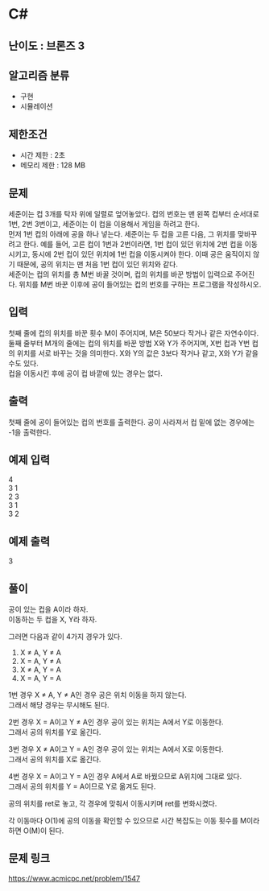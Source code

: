 # C#

## 난이도 : 브론즈 3

## 알고리즘 분류
  - 구현
  - 시뮬레이션

## 제한조건
  - 시간 제한 : 2초
  - 메모리 제한 : 128 MB

## 문제
세준이는 컵 3개를 탁자 위에 일렬로 엎어놓았다. 컵의 번호는 맨 왼쪽 컵부터 순서대로 1번, 2번 3번이고, 세준이는 이 컵을 이용해서 게임을 하려고 한다.<br/>
먼저 1번 컵의 아래에 공을 하나 넣는다. 세준이는 두 컵을 고른 다음, 그 위치를 맞바꾸려고 한다. 예를 들어, 고른 컵이 1번과 2번이라면, 1번 컵이 있던 위치에 2번 컵을 이동시키고, 동시에 2번 컵이 있던 위치에 1번 컵을 이동시켜야 한다. 이때 공은 움직이지 않기 때문에, 공의 위치는 맨 처음 1번 컵이 있던 위치와 같다.<br/>
세준이는 컵의 위치를 총 M번 바꿀 것이며, 컵의 위치를 바꾼 방법이 입력으로 주어진다. 위치를 M번 바꾼 이후에 공이 들어있는 컵의 번호를 구하는 프로그램을 작성하시오.<br/>


## 입력
첫째 줄에 컵의 위치를 바꾼 횟수 M이 주어지며, M은 50보다 작거나 같은 자연수이다. 둘째 줄부터 M개의 줄에는 컵의 위치를 바꾼 방법 X와 Y가 주어지며, X번 컵과 Y번 컵의 위치를 서로 바꾸는 것을 의미한다. X와 Y의 값은 3보다 작거나 같고, X와 Y가 같을 수도 있다.<br/>
컵을 이동시킨 후에 공이 컵 바깥에 있는 경우는 없다.<br/>


## 출력
첫째 줄에 공이 들어있는 컵의 번호를 출력한다. 공이 사라져서 컵 밑에 없는 경우에는 -1을 출력한다.<br/>


## 예제 입력
4<br/>
3 1<br/>
2 3<br/>
3 1<br/>
3 2<br/>


## 예제 출력
3<br/>


## 풀이
공이 있는 컵을 A이라 하자.<br/>
이동하는 두 컵을 X, Y라 하자.<br/>


그러면 다음과 같이 4가지 경우가 있다.<br/>

  1. X ≠ A, Y ≠ A
  2. X = A, Y ≠ A
  3. X ≠ A, Y = A
  4. X = A, Y = A


1번 경우 X ≠ A, Y ≠ A인 경우 공은 위치 이동을 하지 않는다.<br/>
그래서 해당 경우는 무시해도 된다.<br/>


2번 경우 X = A이고 Y ≠ A인 경우 공이 있는 위치는 A에서 Y로 이동한다.<br/>
그래서 공의 위치를 Y로 옮긴다.<br/>


3번 경우 X ≠ A이고 Y = A인 경우 공이 있는 위치는 A에서 X로 이동한다.<br/>
그래서 공의 위치를 X로 옮긴다.<br/>


4번 경우 X = A이고 Y = A인 경우 A에서 A로 바꿨으므로 A위치에 그대로 있다.<br/>
그래서 공의 위치를 Y = A이므로 Y로 옮겨도 된다.<br/>


공의 위치를 ret로 놓고, 각 경우에 맞춰서 이동시키며 ret를 변화시켰다.<br/>


각 이동마다 O(1)에 공의 이동을 확인할 수 있으므로 시간 복잡도는 이동 횟수를 M이라 하면 O(M)이 된다.<br/>


## 문제 링크
https://www.acmicpc.net/problem/1547